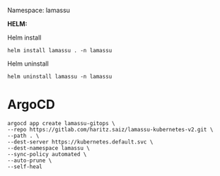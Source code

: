 Namespace: lamassu

**HELM:**


Helm install
```
helm install lamassu . -n lamassu

```
Helm uninstall
```
helm uninstall lamassu -n lamassu
```

# ArgoCD

```
argocd app create lamassu-gitops \
--repo https://gitlab.com/haritz.saiz/lamassu-kubernetes-v2.git \
--path . \
--dest-server https://kubernetes.default.svc \
--dest-namespace lamassu \
--sync-policy automated \
--auto-prune \
--self-heal
```
